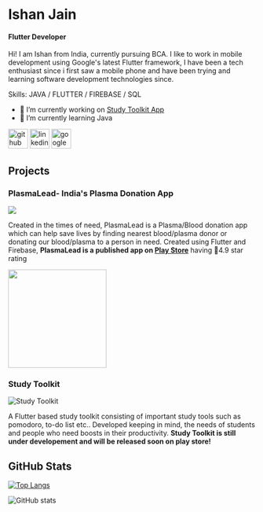 
 <!-- ![Flutter Developer](https://arturssmirnovs.github.io/github-profile-readme-generator/images/banner.png) -->

# Ishan Jain
#### Flutter Developer

Hi! I am Ishan from India, currently pursuing BCA. I like to work in mobile development using Google's latest Flutter framework, I have been a tech enthusiast since i first saw a mobile phone and have been trying and learning software development technologies since.


Skills: JAVA / FLUTTER / FIREBASE / SQL 

- 🔭 I’m currently working on [Study Toolkit App](#Study-Toolkit)
- 🌱 I’m currently learning Java

[<img src='https://cdn.jsdelivr.net/npm/simple-icons@3.0.1/icons/github.svg' alt='github' height='40'>](https://github.com/Ishj21)  [<img src='https://cdn.jsdelivr.net/npm/simple-icons@3.0.1/icons/linkedin.svg' alt='linkedin' height='40'>](https://www.linkedin.com/in/ishanjain21/)  [<img src='https://cdn.jsdelivr.net/npm/simple-icons@3.0.1/icons/googleplay.svg' alt='googleplay' height='40'>](https://play.google.com/store/apps/details?id=com.blueframe.plasmalead&hl=en_IN&gl=US)  


## Projects

### PlasmaLead- India's Plasma Donation App

<a href="https://play.google.com/store/apps/details?id=com.blueframe.plasmalead"><img src="https://user-images.githubusercontent.com/49076461/137613820-1d948ba2-09e0-4bf9-ba65-d0a1d391f5d4.png"></a>

Created in the times of need, PlasmaLead is a Plasma/Blood donation app which can help save lives by finding nearest blood/plasma donor or donating our blood/plasma to a person in need. Created using Flutter and Firebase, **PlasmaLead is a published app on [Play Store](https://play.google.com/store/apps/details?id=com.blueframe.plasmalead&hl=en_IN&gl=US)** having :star2:4.9 star rating


<img src="https://user-images.githubusercontent.com/49076461/137613323-009953c1-eb7d-4e66-800a-5a417c5ff22b.gif" width="200">


### Study Toolkit
![Study Toolkit](https://user-images.githubusercontent.com/49076461/137617593-e34ef2ca-66cb-4070-b0d3-809706ebad54.png)

A Flutter based study toolkit consisting of important study tools such as pomodoro, to-do list etc.. Developed keeping in mind, the needs of students and people who need boosts in their productivity.
**Study Toolkit is still under developement and will be released soon on play store!**


## GitHub Stats


[![Top Langs](https://github-readme-stats.vercel.app/api/top-langs/?username=Ishj21)](https://github.com/anuraghazra/github-readme-stats)

![GitHub stats](https://github-readme-stats.vercel.app/api?username=Ishj21&show_icons=true&count_private=true)  

